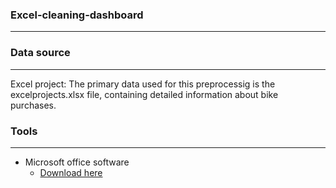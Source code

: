 ### Excel-cleaning-dashboard

---
### Data source 
---
Excel project: The primary data used for this preprocessig is the excelprojects.xlsx file, containing detailed information about bike purchases. 

### Tools
---
- Microsoft office software
    - [Download here](https://www.microsoft.com/en-us/microsoft-365/microsoft-office)

